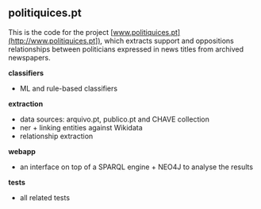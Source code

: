 ## politiquices.pt

This is the code for the project [www.politiquices.pt](http://www.politiquices.pt]), which extracts
support and oppositions relationships between politicians expressed in news titles from archived 
newspapers.


__classifiers__
   - ML and rule-based classifiers


__extraction__ 
   - data sources: arquivo.pt, publico.pt and CHAVE collection
   - ner + linking entities against Wikidata
   - relationship extraction


__webapp__
   - an interface on top of a SPARQL engine + NEO4J to analyse the results 


__tests__
   - all related tests
